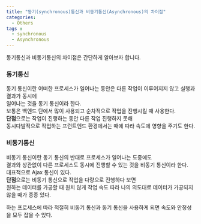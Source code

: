 ```yaml
---
title: "동기(synchronous)통신과 비동기통신(Asynchronous)의 차이점"
categories: 
  - Others
tags : 
  - synchronous
  - Asynchronous
---
```


동기통신과 비동기통신의 차이점은 간단하게 알아보자 합니다.

### 동기통신
동기 통신이란 어떠한 프로세스가 일어나는 동안은 다른 작업이 이루어지지 않고 실행과 결과가 동시에<br>
일어나는 것을 동기 통신이라 한다.<br>
보통은 백엔드 단에서 많이 사용되고 순차적으로 작업을 진행시킬 때 사용한다.<br>
**단점**으로는 작업이 진행하는 동안 다른 작업 진행하지 못해<br>
동시다발적으로 작업하는 프런트엔드 환경에서는 때에 따라 속도에 영향을 주기도 한다.

### 비동기통신
비동기 통신이란 동기 통신의 반대로 프로세스가 일어나는 도중에도<br>
결과와 상관없이 다른 프로세스도 동시에 진행할 수 있는 것을 비동기 통신이라 한다. <br>대표적으로 Ajax 통신이 있다.<br>
**단점**으로는 비동기 통신으로 작업을 다량으로 진행하다 보면<br>원하는 데이터를 가공할 때 원치 않게 작업 속도 따라 나의 의도대로 데이터가 가공되지 않을 때가 종종 있다.

하는 프로세스에 따라 적절히 비동기 통신과 동기 통신을 사용하게 되면 속도와 안정성을 모두 잡을 수 있다.